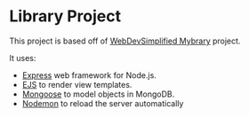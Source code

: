 # Library Project

This project is based off of [WebDevSimplified Mybrary](https://github.com/WebDevSimplified/Mybrary) project.

It uses: 
- [Express](https://expressjs.com) web framework for Node.js.
- [EJS](https://ejs.co) to render view templates.
- [Mongoose](https://mongoosejs.com) to model objects in MongoDB.
- [Nodemon](https://nodemon.io) to reload the server automatically
